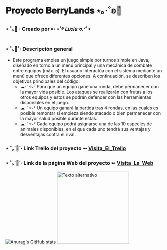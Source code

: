 # 𝐏𝐫𝐨𝐲𝐞𝐜𝐭𝐨 𝐁𝐞𝐫𝐫𝐲𝐋𝐚𝐧𝐝𝐬 ⋆｡‧˚ʚ🍓
### ⋆ ˚｡🌷͙ · Creado por ➸ ⋆˚࿔ 𝐿𝑢𝑐𝑖𝑎 𖹭.ᐟ˚⋆        

### ⋆ ˚｡🦢˚· Descripción general
  - Este programa emplea un juego simple por turnos simple en Java, diseñado en torno a un menú principal y una mecánica de combate entre equipos (máx. 5). El usuario interactúa con el sistema mediante un menú que ofrece diferentes opciones. A continuación, se describen los objetivos principales del código:   
    - ☁︎· ˙✧˖°  Para que un equipo gane una ronda, debe permanecer con la mayor vida posible. Los ataques se realizarán con frutas a los otros equipos y estos se podrán defender con las herramientas disponibles en el juego.<br>
    - ☁︎· ˙✧˖°  Un equipo ganará la partida tras 4 rondas, en las cuales es posible remontar si empieza siendo atacado o bien permanecer con la mayor salud posible durante estas.<br>
    - ☁︎· ˙✧˖°  Cada equipo podrá asignarse una de las 10 especies de animales disponibles, en el que cada uno tendrá sus ventajas y desventajas contra el rival.<br>

### ⋆ ˚｡˙🍰˙· Link Trello del proyecto ➵ [Visita_El_Trello](https://trello.com/b/RhGjuMhR/proyecto-integrador)
### ⋆ ˚｡˙🍰˙· Link de la página Web del proyecto ➵ [Visita_La_Web](https://berrylands.neocities.org/)
      
[![Anurag's GitHub stats](https://github-readme-stats.vercel.app/api?username=berryLands&count_private=true&show_icons=true&theme=omni&hide_rank=false)](https://github.com/anuraghazra/github-readme-stats)
<img src="https://www.thecrossingboard.com/images/news/balloon-present-01-red.png" alt="Texto alternativo" width="230" />


